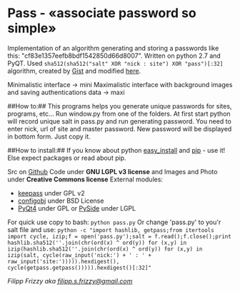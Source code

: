 # Pass - «associate password so simple»

Implementation of an algorithm generating and storing a passwords like this: "cf83e1357eefb8bdf1542850d66d8007". Written on python 2.7 and PyQT.
Used `sha512(sha512("salt" XOR "nick : site") XOR "pass")[:32]` algorithm, created by [Gist](https://gist.github.com/3334991) and modified [here](http://news.ycombinator.com/item?id=4374888).

Minimalistic interface -> mini
Maximalistic interface with background images and saving authentications data -> maxi

##How to:##
This programs helps you generate unique passwords for sites, programs, etc...
Run window.py from one of the folders.
At first start python will record unique salt in pass.py and run generating password. You need to enter nick, url of site and master password. New password will be displayed in bottom form. Just copy it.

##How to install:##
If you know about python [easy_install](http://www.google.com/search?q=python+egg+install) and [pip](http://pypi.python.org/pypi/pip) - use it! Else expect packages or read about pip.


Src on [Github](https://github.com/Friz-zy/passGui)
Code under **GNU LGPL v3 license** and Images and Photo under **Creative Commons license**
External modules:
* [keepass](https://github.com/brettviren/python-keepass) under GPL v2
* [configobj](https://pypi.python.org/pypi/configobj/) under BSD License
* [PyQt4](https://pypi.python.org/pypi/PyQt4/4.10.3) under GPL or [PySide](https://pypi.python.org/pypi/PySide/1.2.1) under LGPL

For quick use copy to bash:
`python pass.py`
Or change 'pass.py' to you'r salt file and use:
`python -c "import hashlib, getpass;from itertools import cycle, izip;f = open('pass.py');salt = f.read();f.close();print hashlib.sha512(''.join(chr(ord(x) ^ ord(y)) for (x,y) in izip(hashlib.sha512(''.join(chr(ord(x) ^ ord(y)) for (x,y) in izip(salt, cycle(raw_input('nick:') + ' : ' + raw_input('site:'))))).hexdigest(), cycle(getpass.getpass())))).hexdigest()[:32]"`

*Filipp Frizzy aka filipp.s.frizzy@gmail.com*
